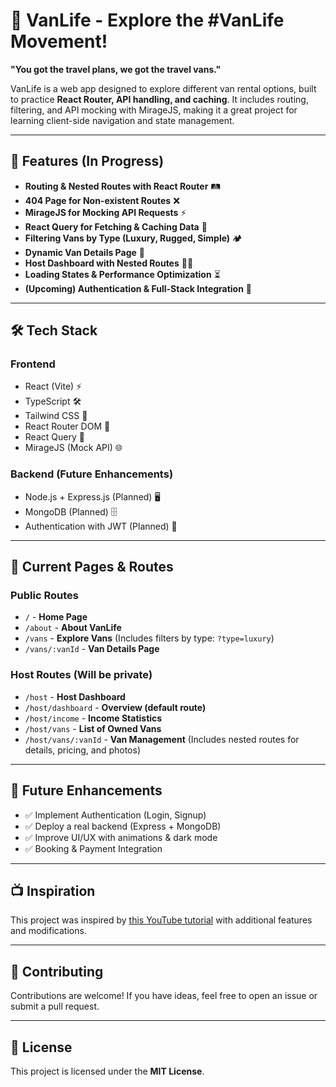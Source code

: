 # 🚐 VanLife - Explore the #VanLife Movement!

**"You got the travel plans, we got the travel vans."**

VanLife is a web app designed to explore different van rental options, built to practice **React Router, API handling, and caching**. It includes routing, filtering, and API mocking with MirageJS, making it a great project for learning client-side navigation and state management.

---

## 🚀 Features (In Progress)

- **Routing & Nested Routes with React Router** 🛤️
- **404 Page for Non-existent Routes** ❌
- **MirageJS for Mocking API Requests** ⚡
- **React Query for Fetching & Caching Data** 🔄
- **Filtering Vans by Type (Luxury, Rugged, Simple)** 🏕️
- **Dynamic Van Details Page** 🚐
- **Host Dashboard with Nested Routes** 👨‍💻
- **Loading States & Performance Optimization** ⏳
- **(Upcoming) Authentication & Full-Stack Integration** 🔐

---

## 🛠️ Tech Stack

### Frontend

- React (Vite) ⚡
- TypeScript 🛠️
- Tailwind CSS 🎨
- React Router DOM 🚏
- React Query 📡
- MirageJS (Mock API) 🌐

### Backend (Future Enhancements)

- Node.js + Express.js (Planned) 🖥️
- MongoDB (Planned) 🗄️
- Authentication with JWT (Planned) 🔑

---

## 📍 Current Pages & Routes

### Public Routes

- `/` - **Home Page**
- `/about` - **About VanLife**
- `/vans` - **Explore Vans** (Includes filters by type: `?type=luxury`)
- `/vans/:vanId` - **Van Details Page**

### Host Routes (Will be private)

- `/host` - **Host Dashboard**
- `/host/dashboard` - **Overview (default route)**
- `/host/income` - **Income Statistics**
- `/host/vans` - **List of Owned Vans**
- `/host/vans/:vanId` - **Van Management** (Includes nested routes for details, pricing, and photos)

---

## 📜 Future Enhancements

- ✅ Implement Authentication (Login, Signup)
- ✅ Deploy a real backend (Express + MongoDB)
- ✅ Improve UI/UX with animations & dark mode
- ✅ Booking & Payment Integration

---

## 📺 Inspiration

This project was inspired by [this YouTube tutorial](https://www.youtube.com/watch?v=nDGA3km5He4) with additional features and modifications.

---

## 🤝 Contributing

Contributions are welcome! If you have ideas, feel free to open an issue or submit a pull request.

---

## 📜 License

This project is licensed under the **MIT License**.
